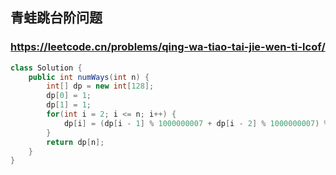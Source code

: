 ## 青蛙跳台阶问题
### https://leetcode.cn/problems/qing-wa-tiao-tai-jie-wen-ti-lcof/
```java
class Solution {
    public int numWays(int n) {
        int[] dp = new int[128];
        dp[0] = 1;
        dp[1] = 1;
        for(int i = 2; i <= n; i++) {
            dp[i] = (dp[i - 1] % 1000000007 + dp[i - 2] % 1000000007) % 1000000007;
        }
        return dp[n];
    }
}
```

